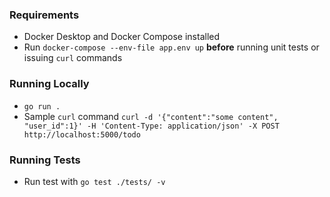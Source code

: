 ### Requirements
- Docker Desktop and Docker Compose installed
- Run `docker-compose --env-file app.env up` **before** running unit tests or issuing `curl` commands

### Running Locally
- `go run .`
- Sample `curl` command `curl -d '{"content":"some content", "user_id":1}' -H 'Content-Type: application/json' -X POST http://localhost:5000/todo`
### Running Tests
- Run test with `go test ./tests/ -v`